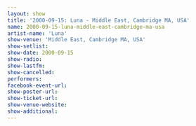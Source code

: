 ```yaml
---
layout: show
title: '2000-09-15: Luna - Middle East, Cambridge MA, USA'
name: 2000-09-15-luna-middle-east-cambridge-ma-usa
artist-name: 'Luna'
show-venue: 'Middle East, Cambridge MA, USA'
show-setlist: 
show-date: 2000-09-15
show-radio: 
show-lastfm: 
show-cancelled: 
performers: 
facebook-event-url: 
show-poster-url: 
show-ticket-url: 
show-venue-website: 
show-additional: 
---
```


